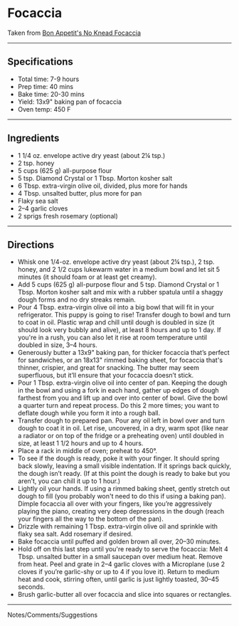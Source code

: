 # Focaccia

Taken from
[Bon Appetit's No Knead Focaccia](https://www.bonappetit.com/recipe/easy-no-knead-focaccia)

---
## Specifications
- Total time: 7-9 hours
- Prep time: 40 mins
- Bake time: 20-30 mins
- Yield: 13x9" baking pan of focaccia
- Oven temp: 450 F


---
## Ingredients

- 1 1/4 oz. envelope active dry yeast (about 2¼ tsp.)
- 2 tsp. honey
- 5 cups (625 g) all-purpose flour
- 5 tsp. Diamond Crystal or 1 Tbsp. Morton kosher salt
- 6 Tbsp. extra-virgin olive oil, divided, plus more for hands
- 4 Tbsp. unsalted butter, plus more for pan
- Flaky sea salt
- 2–4 garlic cloves
- 2 sprigs fresh rosemary (optional)

---
## Directions

- Whisk one 1/4-oz. envelope active dry yeast (about 2¼ tsp.), 2 tsp. honey, and 2 1/2 cups lukewarm water in a medium bowl and let sit 5 minutes (it should foam or at least get creamy).
- Add 5 cups (625 g) all-purpose flour and 5 tsp. Diamond Crystal or 1 Tbsp. Morton kosher salt and mix with a rubber spatula until a shaggy dough forms and no dry streaks remain.
- Pour 4 Tbsp. extra-virgin olive oil into a big bowl that will fit in your refrigerator. This puppy is going to rise! Transfer dough to bowl and turn to coat in oil. Plastic wrap and chill until dough is doubled in size (it should look very bubbly and alive), at least 8 hours and up to 1 day. If you're in a rush, you can also let it rise at room temperature until doubled in size, 3–4 hours.
- Generously butter a 13x9" baking pan, for thicker focaccia that’s perfect for sandwiches, or an 18x13" rimmed baking sheet, for focaccia that's thinner, crispier, and great for snacking. The butter may seem superfluous, but it’ll ensure that your focaccia doesn’t stick. 
- Pour 1 Tbsp. extra-virgin olive oil into center of pan. Keeping the dough in the bowl and using a fork in each hand, gather up edges of dough farthest from you and lift up and over into center of bowl. Give the bowl a quarter turn and repeat process. Do this 2 more times; you want to deflate dough while you form it into a rough ball. 
- Transfer dough to prepared pan. Pour any oil left in bowl over and turn dough to coat it in oil. Let rise, uncovered, in a dry, warm spot (like near a radiator or on top of the fridge or a preheating oven) until doubled in size, at least 1 1/2 hours and up to 4 hours.
- Place a rack in middle of oven; preheat to 450°. 
- To see if the dough is ready, poke it with your finger. It should spring back slowly, leaving a small visible indentation. If it springs back quickly, the dough isn’t ready. (If at this point the dough is ready to bake but you aren’t, you can chill it up to 1 hour.) 
- Lightly oil your hands. If using a rimmed baking sheet, gently stretch out dough to fill (you probably won't need to do this if using a baking pan). Dimple focaccia all over with your fingers, like you’re aggressively playing the piano, creating very deep depressions in the dough (reach your fingers all the way to the bottom of the pan). 
- Drizzle with remaining 1 Tbsp. extra-virgin olive oil and sprinkle with flaky sea salt. Add rosemary if desired.
- Bake focaccia until puffed and golden brown all over, 20–30 minutes.
- Hold off on this last step until you're ready to serve the focaccia: Melt 4 Tbsp. unsalted butter in a small saucepan over medium heat. Remove from heat. Peel and grate in 2–4 garlic cloves with a Microplane (use 2 cloves if you’re garlic-shy or up to 4 if you love it). Return to medium heat and cook, stirring often, until garlic is just lightly toasted, 30–45 seconds.
- Brush garlic-butter all over focaccia and slice into squares or rectangles.


---
Notes/Comments/Suggestions

